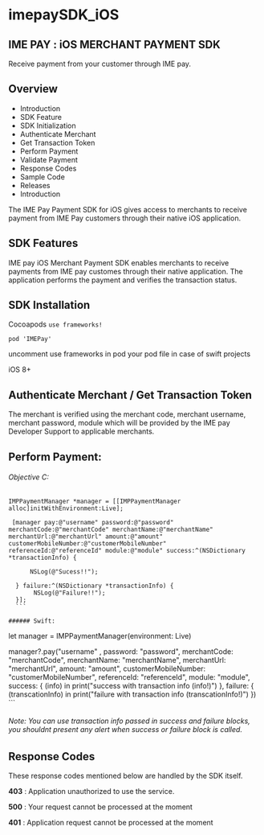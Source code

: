 # imepaySDK_iOS

## IME PAY : iOS MERCHANT PAYMENT SDK

Receive payment from your customer through IME pay.

 ## Overview

- Introduction
- SDK Feature
- SDK Initialization
- Authenticate Merchant
- Get Transaction Token
- Perform Payment
- Validate Payment
- Response Codes
- Sample Code
- Releases
- Introduction

The IME Pay Payment SDK for iOS gives access to merchants to receive payment from IME Pay customers through their native iOS application.

## SDK Features

IME pay iOS Merchant Payment SDK enables merchants to receive payments from IME pay customes through their native application. The application performs the payment and verifies the transaction status.

## SDK Installation

Cocoapods
```use frameworks!```

```pod 'IMEPay'``` 

uncomment use frameworks in pod your pod file in case of swift projects

iOS 8+

## Authenticate Merchant / Get Transaction Token

The merchant is verified using the merchant code, merchant username, merchant password, module which will be provided by the IME pay Developer Support to applicable merchants.

## Perform Payment:

###### Objective C:

  ``` 
  IMPPaymentManager *manager = [[IMPPaymentManager alloc]initWithEnvironment:Live];
    
   [manager pay:@"username" password:@"password" merchantCode:@"merchantCode" merchantName:@"merchantName" merchantUrl:@"merchantUrl" amount:@"amount" customerMobileNumber:@"customerMobileNumber" referenceId:@"referenceId" module:@"module" success:^(NSDictionary *transactionInfo) {
        
        NSLog(@"Sucess!!");
        
    } failure:^(NSDictionary *transactionInfo) {
         NSLog(@"Failure!!");
    }]; 
    ```

###### Swift:

  ``` 
  let manager = IMPPaymentManager(environment: Live)
  
  manager?.pay("username" , password: "password", merchantCode: "merchantCode", merchantName: "merchantName", merchantUrl: "merchantUrl", amount: "amount", customerMobileNumber: "customerMobileNumber", referenceId: "referenceId", module: "module", success: { (info) in
             print("success with transaction info \(info!)")
         }, failure: { (transcationInfo) in
              print("failure with transaction info \(transcationInfo!)")
           })
           ```

           
###### Note: You can use transaction info passed in success and failure blocks, you shouldnt present any alert when success or failure block is called.

## Response Codes

These response codes mentioned below are handled by the SDK itself.

**403** : Application unauthorized to use the service.

**500** : Your request cannot be processed at the moment

**401** : Application request cannot be processed at the moment



